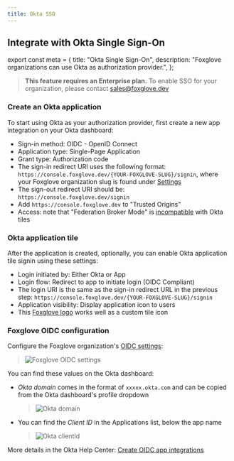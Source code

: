 ```yaml
---
title: Okta SSO
---
```



## Integrate with Okta Single Sign-On

export const meta = {
  title: "Okta Single Sign-On",
  description: "Foxglove organizations can use Okta as authorization provider.",
};

> **This feature requires an Enterprise plan.**
> To enable SSO for your organization, please contact [sales@foxglove.dev](mailto:sales@foxglove.dev)

### Create an Okta application

To start using Okta as your authorization provider, first create a new app integration on your Okta dashboard:

- Sign-in method: OIDC - OpenID Connect
- Application type: Single-Page Application
- Grant type: Authorization code
- The sign-in redirect URI uses the following format: `https://console.foxglove.dev/{YOUR-FOXGLOVE-SLUG}/signin`, where your Foxglove organization slug is found under [Settings](https://console.foxglove.dev/settings)
- The sign-out redirect URI should be: `https://console.foxglove.dev/signin`
- Add `https://console.foxglove.dev` to "Trusted Origins"
- Access: note that "Federation Broker Mode" is [incompatible](https://help.okta.com/en-us/Content/Topics/Apps/apps-fbm-known-issues.htm) with Okta tiles

### Okta application tile

After the application is created, optionally, you can enable Okta application tile signin using these settings:

- Login initiated by: Either Okta or App
- Login flow: Redirect to app to initiate login (OIDC Compliant)
- The login URI is the same as the sign-in redirect URL in the previous step: `https://console.foxglove.dev/{YOUR-FOXGLOVE-SLUG}/signin`
- Application visibility: Display application icon to users
- This [Foxglove logo](/img/docs/data-platform/okta/foxglove-logo-okta.png) works well as a custom tile icon

### Foxglove OIDC configuration

Configure the Foxglove organization's [OIDC settings](https://console.foxglove.dev/settings/oidc):

>  ![Foxglove OIDC settings](/img/docs/data-platform/okta/screenshot-foxglove-settings.png)

You can find these values on the Okta dashboard:

- *Okta domain* comes in the format of `xxxxx.okta.com` and can be copied from the Okta dashboard's profile dropdown

  > ![Okta domain](/img/docs/data-platform/okta/screenshot-okta-domain.png)

- You can find the *Client ID* in the Applications list, below the app name

  > ![Okta clientId](/img/docs/data-platform/okta/screenshot-okta-clientid.png)

More details in the Okta Help Center: [Create OIDC app integrations](https://help.okta.com/en-us/Content/Topics/Apps/Apps_App_Integration_Wizard_OIDC.htm)
